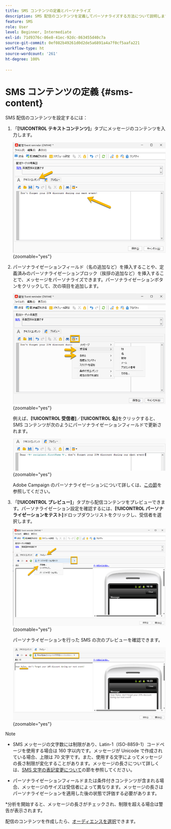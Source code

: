 ```yaml
---
title: SMS コンテンツの定義とパーソナライズ
description: SMS 配信のコンテンツを定義してパーソナライズする方法について説明します。
feature: SMS
role: User
level: Beginner, Intermediate
exl-id: 71d9376c-86e8-41ec-92dc-863455d40c7a
source-git-commit: 0ef082b49261d0d2de5a6891a4a7f0cf5aafa221
workflow-type: ht
source-wordcount: '261'
ht-degree: 100%

---
```


# SMS コンテンツの定義 {#sms-content}

SMS 配信のコンテンツを設定するには：

1. 「**[!UICONTROL テキストコンテンツ]**」タブにメッセージのコンテンツを入力します。

   ![](assets/sms_content.png){zoomable="yes"}

1. パーソナライゼーションフィールド（名の追加など）を挿入することや、定義済みのパーソナライゼーションブロック（挨拶の追加など）を挿入することで、メッセージをパーソナライズできます。パーソナライゼーションボタンをクリックして、次の項目を追加します。

   ![](assets/sms_perso.png){zoomable="yes"}

   例えば、**[!UICONTROL 受信者]**／**[!UICONTROL 名]**&#x200B;をクリックすると、SMS コンテンツが次のようにパーソナライゼーションフィールドで更新されます。

   ![](assets/sms_perso_recipient.png){zoomable="yes"}

   Adobe Campaign のパーソナライゼーションについて詳しくは、[この節](../personalize.md)を参照してください。

1. 「**[!UICONTROL プレビュー]**」タブから配信コンテンツをプレビューできます。パーソナライゼーション設定を確認するには、**[!UICONTROL パーソナライゼーションをテスト]**&#x200B;ドロップダウンリストをクリックし、受信者を選択します。

   ![](assets/sms_preview.png){zoomable="yes"}

   パーソナライゼーションを行った SMS の次のプレビューを確認できます。

   ![](assets/sms_preview_phone.png){zoomable="yes"}

>[!NOTE]
>
>* SMS メッセージの文字数には制限があり、Latin-1（ISO-8859-1）コードページを使用する場合は 160 字以内です。メッセージが Unicode で作成されている場合、上限は 70 文字です。また、使用する文字によってメッセージの長さ制限が変化することがあります。メッセージの長さについて詳しくは、[SMS 文字の表記変更について](smpp-external-account.md#smpp-channel-settings)の節を参照してください。
>
>* パーソナライゼーションフィールドまたは条件付きコンテンツが含まれる場合、メッセージのサイズは受信者によって異なります。メッセージの長さはパーソナライゼーションを適用した後の状態で評価する必要があります。
>
>*分析を開始すると、メッセージの長さがチェックされ、制限を超える場合は警告が表示されます。

配信のコンテンツを作成したら、[オーディエンスを選択](sms-audience.md)できます。
